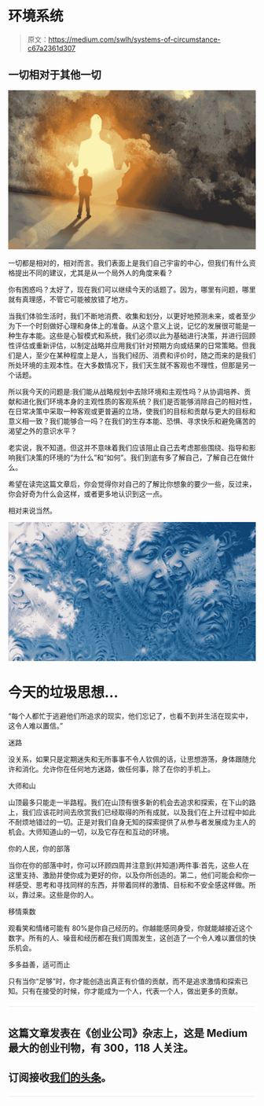 # 环境系统

> 原文：<https://medium.com/swlh/systems-of-circumstance-c67a2361d307>

## 一切相对于其他一切

![](img/4adf5aa814f3a0341f11a756b404ca33.png)

一切都是相对的，相对而言。我们表面上是我们自己宇宙的中心，但我们有什么资格提出不同的建议，尤其是从一个局外人的角度来看？

你有困惑吗？太好了，现在我们可以继续今天的话题了。因为，哪里有问题，哪里就有真理感，不管它可能被放错了地方。

当我们体验生活时，我们不断地消费、收集和划分，以更好地预测未来，或者至少为下一个时刻做好心理和身体上的准备。从这个意义上说，记忆的发展很可能是一种生存本能。这些是心智模式和系统，我们必须以此为基础进行决策，并进行回顾性评估或重新评估，以制定战略并应用我们针对预期方向或结果的日常策略。但我们是人，至少在某种程度上是人，当我们经历、消费和评价时，随之而来的是我们所处环境的主观本性。在大多数情况下，我们天生就不客观也不理性，但那是另一个话题。

所以我今天的问题是:我们能从战略规划中去除环境和主观性吗？从协调培养、贡献和进化我们环境本身的主观性质的客观系统？我们是否能够消除自己的相对性，在日常决策中采取一种客观或更普遍的立场，使我们的目标和贡献与更大的目标和意义相一致？我们能够合一吗？在我们的生存本能、恐惧、寻求快乐和避免痛苦的渴望之外的意识水平？

老实说，我不知道。但这并不意味着我们应该阻止自己去考虑那些围绕、指导和影响我们决策的环境的“为什么”和“如何”。我们到底有多了解自己，了解自己在做什么。

希望在读完这篇文章后，你会觉得你对自己的了解比你想象的要少一些，反过来，你会好奇为什么会这样，或者更多地认识到这一点。

相对来说当然。

![](img/72db21472465ca408cd35d6d9aab9805.png)

# 今天的垃圾思想…

“每个人都忙于逃避他们所追求的现实，他们忘记了，也看不到并生活在现实中，这令人难以置信。”

迷路

没关系，如果只是定期迷失和无所事事不令人钦佩的话，让思想游荡，身体跟随允许和消化。允许你在任何地方迷路，做任何事，除了在你的手机上。

大师和山

山顶最多只能走一半路程。我们在山顶有很多新的机会去追求和探索，在下山的路上，我们应该花时间去欣赏我们已经取得的所有成就，以及我们在上升过程中如此不耐烦地错过的一切。正是对我们自身无知的探索提供了从参与者发展成为主人的机会。大师知道山的一切，以及它存在和互动的环境。

你的人民，你的部落

当你在你的部落中时，你可以环顾四周并注意到(并知道)两件事:首先，这些人在这里支持、激励并使你成为更好的你，以及你所创造的。第二，他们可能会和你一样感受、思考和寻找同样的东西，并带着同样的激情、目标和不安全感这样做。所以，靠过来。这些是你的人。

移情乘数

观看笑和情绪可能有 80%是你自己经历的。你越能感同身受，你就能越接近这个数字。所有的人、噪音和经历都在我们周围发生，这创造了一个令人难以置信的快乐机会。

多多益善，适可而止

只有当你“足够”时，你才能创造出真正有价值的贡献，而不是追求激情和探索已知。只有在接受的时候，你才能成为一个人，代表一个人，做出更多的贡献。

![](img/731acf26f5d44fdc58d99a6388fe935d.png)

## 这篇文章发表在《创业公司》杂志上，这是 Medium 最大的创业刊物，有 300，118 人关注。

## 订阅接收[我们的头条](http://growthsupply.com/the-startup-newsletter/)。

![](img/731acf26f5d44fdc58d99a6388fe935d.png)